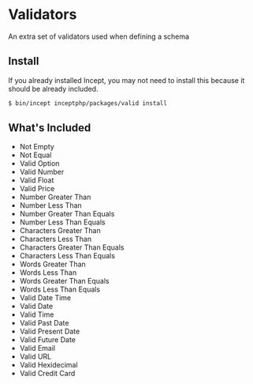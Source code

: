 # Validators

An extra set of validators used when defining a schema

## Install

If you already installed Incept, you may not need to install this because it
should be already included.

```bash
$ bin/incept inceptphp/packages/valid install
```

## What's Included

 - Not Empty
 - Not Equal
 - Valid Option
 - Valid Number
 - Valid Float
 - Valid Price
 - Number Greater Than
 - Number Less Than
 - Number Greater Than Equals
 - Number Less Than Equals
 - Characters Greater Than
 - Characters Less Than
 - Characters Greater Than Equals
 - Characters Less Than Equals
 - Words Greater Than
 - Words Less Than
 - Words Greater Than Equals
 - Words Less Than Equals
 - Valid Date Time
 - Valid Date
 - Valid Time
 - Valid Past Date
 - Valid Present Date
 - Valid Future Date
 - Valid Email
 - Valid URL
 - Valid Hexidecimal
 - Valid Credit Card
